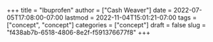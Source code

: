 +++
title = "Ibuprofen"
author = ["Cash Weaver"]
date = 2022-07-05T17:08:00-07:00
lastmod = 2022-11-04T15:01:21-07:00
tags = ["concept", "concept"]
categories = ["concept"]
draft = false
slug = "f438ab7b-6518-4806-8e2f-f591376677f8"
+++
